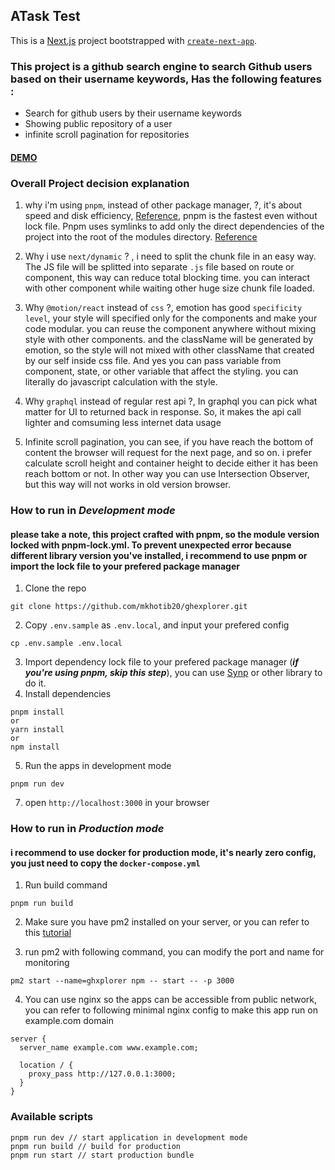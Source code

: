 ## ATask Test

This is a [Next.js](https://nextjs.org/) project bootstrapped with [`create-next-app`](https://github.com/vercel/next.js/tree/canary/packages/create-next-app).

### This project is a github search engine to search Github users based on their username keywords, Has the following features :

- Search for github users by their username keywords
- Showing public repository of a user
- infinite scroll pagination for repositories

#### [DEMO](https://khotib-porto.rebaseproject.com)

### Overall Project decision explanation

1. why i'm using `pnpm`, instead of other package manager, ?, it's about speed and disk efficiency, [Reference](https://github.com/pnpm/benchmarks-of-javascript-package-managers), pnpm is the fastest even without lock file. Pnpm uses symlinks to add only the direct dependencies of the project into the root of the modules directory. [Reference](https://pnpm.io/motivation)
2. Why i use `next/dynamic` ? , i need to split the chunk file in an easy way. The JS file will be splitted into separate `.js` file based on route or component, this way can reduce total blocking time. you can interact with other component while waiting other huge size chunk file loaded.

3. Why `@motion/react` instead of `css` ?, emotion has good `specificity level`, your style will specified only for the components and make your code modular. you can reuse the component anywhere without mixing style with other components. and the className will be generated by emotion, so the style will not mixed with other className that created by our self inside css file. And yes you can pass variable from component, state, or other variable that affect the styling. you can literally do javascript calculation with the style.

4. Why `graphql` instead of regular rest api ?, In graphql you can pick what matter for UI to returned back in response. So, it makes the api call lighter and comsuming less internet data usage

5. Infinite scroll pagination, you can see, if you have reach the bottom of content the browser will request for the next page, and so on.
   i prefer calculate scroll height and container height to decide either it has been reach bottom or not. In other way you can use Intersection Observer, but this way will not works in old version browser.

### How to run in _Development mode_

#### <strong> please take a note, this project crafted with pnpm, so the module version locked with pnpm-lock.yml. To prevent unexpected error because different library version you've installed, i recommend to use pnpm or import the lock file to your prefered package manager

</strong>

1.  Clone the repo

```console
git clone https://github.com/mkhotib20/ghexplorer.git
```

2.  Copy `.env.sample` as `.env.local`, and input your prefered config

```console
cp .env.sample .env.local
```

3.  Import dependency lock file to your prefered package manager (**_if you're using pnpm, skip this step_**), you can use [Synp](https://github.com/imsnif/synp) or other library to do it.
4.  Install dependencies

```console
pnpm install
or
yarn install
or
npm install
```

5.  Run the apps in development mode

```console
pnpm run dev
```

7. open `http://localhost:3000` in your browser

### How to run in _Production mode_

#### <strong> i recommend to use docker for production mode, it's nearly zero config, you just need to copy the `docker-compose.yml` </strong>

1. Run build command

```console
pnpm run build
```

2. Make sure you have pm2 installed on your server, or you can refer to this [tutorial](https://pm2.io/docs/runtime/guide/installation/)

3. run pm2 with following command, you can modify the port and name for monitoring

```console
pm2 start --name=ghxplorer npm -- start -- -p 3000
```

4. You can use nginx so the apps can be accessible from public network, you can refer to following minimal nginx config to make this app run on example.com domain

```nginx
server {
  server_name example.com www.example.com;

  location / {
    proxy_pass http://127.0.0.1:3000;
  }
}
```

### Available scripts

```console
pnpm run dev // start application in development mode
pnpm run build // build for production
pnpm run start // start production bundle
```
